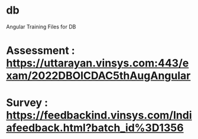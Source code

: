# db
Angular Training Files for DB

# Assessment : https://uttarayan.vinsys.com:443/exam/2022DBOICDAC5thAugAngular

# Survey  : https://feedbackind.vinsys.com/Indiafeedback.html?batch_id%3D1356


